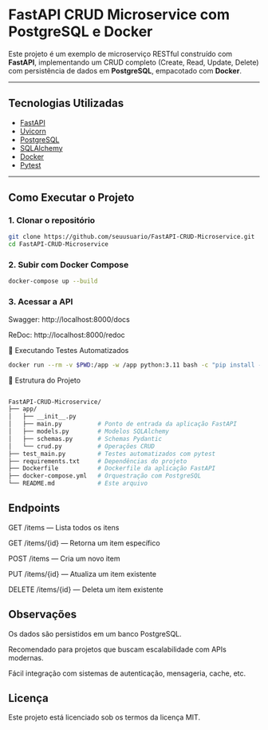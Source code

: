 # FastAPI CRUD Microservice com PostgreSQL e Docker

Este projeto é um exemplo de microserviço RESTful construído com **FastAPI**, implementando um CRUD completo (Create, Read, Update, Delete) com persistência de dados em **PostgreSQL**, empacotado com **Docker**.

---

## Tecnologias Utilizadas

- [FastAPI](https://fastapi.tiangolo.com/)
- [Uvicorn](https://www.uvicorn.org/)
- [PostgreSQL](https://www.postgresql.org/)
- [SQLAlchemy](https://www.sqlalchemy.org/)
- [Docker](https://www.docker.com/)
- [Pytest](https://docs.pytest.org/)

---

## Como Executar o Projeto

### 1. Clonar o repositório

```bash
git clone https://github.com/seuusuario/FastAPI-CRUD-Microservice.git
cd FastAPI-CRUD-Microservice
```
### 2. Subir com Docker Compose
```bash
docker-compose up --build
```
### 3. Acessar a API
Swagger: http://localhost:8000/docs

ReDoc: http://localhost:8000/redoc

🧪 Executando Testes Automatizados
```bash
docker run --rm -v $PWD:/app -w /app python:3.11 bash -c "pip install -r requirements.txt && pytest"
```
📁 Estrutura do Projeto
```bash

FastAPI-CRUD-Microservice/
├── app/
│   ├── __init__.py
│   ├── main.py          # Ponto de entrada da aplicação FastAPI
│   ├── models.py        # Modelos SQLAlchemy
│   ├── schemas.py       # Schemas Pydantic
│   └── crud.py          # Operações CRUD
├── test_main.py         # Testes automatizados com pytest
├── requirements.txt     # Dependências do projeto
├── Dockerfile           # Dockerfile da aplicação FastAPI
├── docker-compose.yml   # Orquestração com PostgreSQL
└── README.md            # Este arquivo
```
## Endpoints

GET /items — Lista todos os itens

GET /items/{id} — Retorna um item específico

POST /items — Cria um novo item

PUT /items/{id} — Atualiza um item existente

DELETE /items/{id} — Deleta um item existente

## Observações
Os dados são persistidos em um banco PostgreSQL.

Recomendado para projetos que buscam escalabilidade com APIs modernas.

Fácil integração com sistemas de autenticação, mensageria, cache, etc.

## Licença
Este projeto está licenciado sob os termos da licença MIT.
